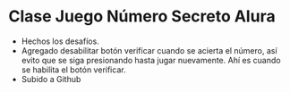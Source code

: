 <h1>Clase Juego Número Secreto Alura</h1>

- Hechos los desafíos.
- Agregado desabilitar botón verificar cuando se acierta el número, así evito que se siga presionando hasta jugar nuevamente. Ahí es cuando se habilita el botón verificar.
- Subido a Github
